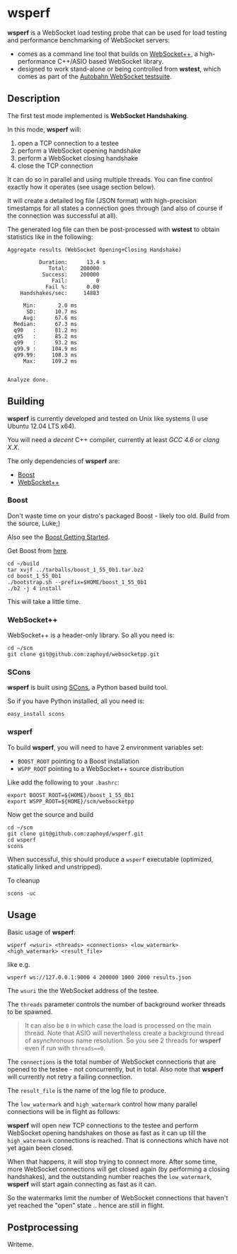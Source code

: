 # wsperf

**wsperf** is a WebSocket load testing probe that can be used for load testing and performance benchmarking of WebSocket servers:

 * comes as a command line tool that builds on [WebSocket++](http://www.zaphoyd.com/websocketpp), a high-performance C++/ASIO based WebSocket library.
 * designed to work stand-alone or being controlled from **wstest**, which comes as part of the [Autobahn WebSocket testsuite](http://autobahn.ws/testsuite/).

## Description

The first test mode implemented is **WebSocket Handshaking**.

In this mode, **wsperf** will:

  1. open a TCP connection to a testee
  2. perform a WebSocket opening handshake
  3. perform a WebSocket closing handshake
  4. close the TCP connection

It can do so in parallel and using multiple threads. You can fine control exactly how it operates (see usage section below).

It will create a detailed log file (JSON format) with high-precision timestamps for all states a connection goes through (and also of course if the connection was successful at all).

The generated log file can then be post-processed with **wstest** to obtain statistics like in the following:

	Aggregate results (WebSocket Opening+Closing Handshake)
	
	          Duration:      13.4 s
	             Total:    200000
	           Success:    200000
	              Fail:         0
	            Fail %:      0.00
	    Handshakes/sec:     14883
	
	     Min:       2.0 ms
	      SD:      10.7 ms
	     Avg:      67.6 ms
	  Median:      67.3 ms
	  q90   :      81.2 ms
	  q95   :      85.2 ms
	  q99   :      93.2 ms
	  q99.9 :     104.9 ms
	  q99.99:     108.3 ms
	     Max:     109.2 ms
	
	
	Analyze done.
 

 
## Building

**wsperf** is currently developed and tested on Unix like systems (I use Ubuntu 12.04 LTS x64).

You will need a *decent* C++ compiler, currently at least *GCC 4.6* or *clang X.X*.

The only dependencies of **wsperf** are:

  * [Boost](http://boost.org/)
  * [WebSocket++](https://github.com/zaphoyd/websocketpp)

### Boost

Don't waste time on your distro's packaged Boost - likely too old. Build from the source, Luke;)

Also see the [Boost Getting Started](http://www.boost.org/doc/libs/1_54_0/more/getting_started/unix-variants.html).

Get Boost from [here](http://sourceforge.net/projects/boost/files/boost/1.55.0.beta.1/).

	cd ~/build
	tar xvjf ../tarballs/boost_1_55_0b1.tar.bz2
	cd boost_1_55_0b1
	./bootstrap.sh --prefix=$HOME/boost_1_55_0b1
	./b2 -j 4 install

This will take a little time.


### WebSocket++

WebSocket++ is a header-only library. So all you need is:

	cd ~/scm
	git clone git@github.com:zaphoyd/websocketpp.git

### SCons

**wsperf** is built using [SCons](http://scons.org/), a Python based build tool.

So if you have Python installed, all you need is:

	easy_install scons

### wsperf

To build **wsperf**, you will need to have 2 environment variables set:

  * `BOOST_ROOT` pointing to a Boost installation
  * `WSPP_ROOT` pointing to a WebSocket++ source distribution

Like add the following to your `.bashrc`:

	export BOOST_ROOT=${HOME}/boost_1_55_0b1
	export WSPP_ROOT=${HOME}/scm/websocketpp

Now get the source and build

	cd ~/scm
	git clone git@github.com:zaphoyd/wsperf.git
	cd wsperf
	scons

When successful, this should produce a `wsperf` executable (optimized, statically linked and unstripped).

To cleanup

	scons -uc

## Usage

Basic usage of **wsperf**:

	wsperf <wsuri> <threads> <connections> <low_watermark> <high_watermark> <result_file>

like e.g.

	wsperf ws://127.0.0.1:9000 4 200000 1000 2000 results.json

The `wsuri` the the WebSocket address of the testee.

The `threads` parameter controls the number of background worker threads to be spawned.

> It can also be `0` in which case the load is processed on the main thread. Note that ASIO will nevertheless create a background thread of asynchronous name resolution. So you see 2 threads for **wsperf** even if run with `threads==0`.
> 

The `connections` is the total number of WebSocket connections that are opened to the testee - not concurrently, but in total. Also note that **wsperf** will currently not retry a failing connection.

The `result_file` is the name of the log file to produce.

The `low_watermark` and `high_watermark` control how many parallel connections will be in flight as follows:

**wsperf** will open new TCP connections to the testee and perform WebSocket opening handshakes on those as fast as it can up till the `high_watermark` connections is reached. That is connections which have not yet again been closed.

When that happens, it will stop trying to connect more. After some time, more WebSocket connections will get closed again (by performing a closing handshakes), and the outstanding number reaches the `low_watermark`, **wsperf** will start again connecting as fast as it can.

So the watermarks limit the number of WebSocket connections that haven't yet reached the "open" state .. hence are still in flight.

## Postprocessing

Writeme.
